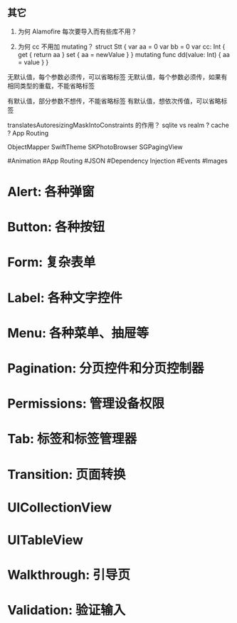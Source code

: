 

## 其它

1. 为何 Alamofire 每次要导入而有些库不用？

2. 为何 cc 不用加 mutating？
struct Stt {
var aa = 0
var bb = 0
var cc: Int {
get { return aa }
set { aa = newValue }
}
mutating func dd(value: Int) {
aa = value
}
}





无默认值，每个参数必须传，可以省略标签
无默认值，每个参数必须传，如果有相同类型的重载，不能省略标签

有默认值，部分参数不想传，不能省略标签
有默认值，想依次传值，可以省略标签


translatesAutoresizingMaskIntoConstraints 的作用？
sqlite vs realm ?
cache ?
App Routing

ObjectMapper
SwiftTheme
SKPhotoBrowser
SGPagingView


#Animation
#App Routing
#JSON
#Dependency Injection
#Events
#Images
# Alert: 各种弹窗
# Button: 各种按钮
# Form: 复杂表单
# Label: 各种文字控件
# Menu: 各种菜单、抽屉等
# Pagination: 分页控件和分页控制器
# Permissions: 管理设备权限
# Tab: 标签和标签管理器
# Transition: 页面转换
# UICollectionView
# UITableView
# Walkthrough: 引导页
# Validation: 验证输入
